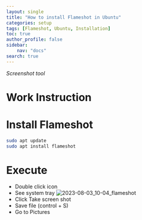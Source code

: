 ```yaml
---
layout: single
title: "How to install Flameshot in Ubuntu"
categories: setup
tags: [Flameshot, Ubuntu, Installation]
toc: true
author_profile: false
sidebar:
    nav: "docs"
search: true
---
```


*Screenshot tool*

# Work Instruction


# Install Flameshot

```bash
sudo apt update 
sudo apt install flameshot
```



# Execute

- Double click icon
- See system tray ![2023-08-03_10-04_flameshot]({{site.url}}/images/2023-08-03-Flameshot/2023-08-03_10-04_flameshot.png)
- Click Take screen shot
- Save file (control + S)
- Go to Pictures